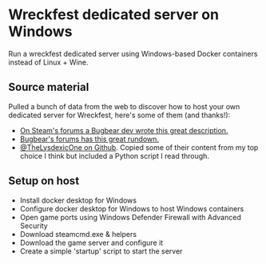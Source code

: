 # Wreckfest dedicated server on Windows

Run a wreckfest dedicated server using Windows-based Docker containers instead of Linux + Wine.

## Source material

Pulled a bunch of data from the web to discover how to host your own dedicated server for Wreckfest, here's some of them (and thanks!):

- [On Steam's forums a Bugbear dev wrote this great description.](https://steamcommunity.com/app/228380/discussions/0/613938693082657261/)
- [Bugbear's forums has this great rundown.](http://community.bugbeargames.com/threads/multiplayer-dedicated-server-easy-step-by-step-w-pictures-2019.12013/)
- [@TheLysdexicOne on Github](https://github.com/TheLysdexicOne/wreckfest-server). Copied some of their content from my top choice I think but included a Python script I read through.

## Setup on host

- Install docker desktop for Windows
- Configure docker desktop for Windows to host Windows containers
- Open game ports using Windows Defender Firewall with Advanced Security
- Download steamcmd.exe & helpers
- Download the game server and configure it
- Create a simple 'startup' script to start the server

